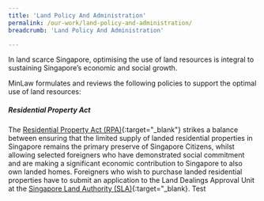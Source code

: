 ```yaml
---
title: 'Land Policy And Administration'
permalink: /our-work/land-policy-and-administration/
breadcrumb: 'Land Policy And Administration'

---
```



In land scarce Singapore, optimising the use of land resources is integral to sustaining Singapore’s economic and social growth.  

MinLaw formulates and reviews the following policies to support the optimal use of land resources:

##### **Residential Property Act**
 
The [Residential Property Act (RPA)](https://sso.agc.gov.sg/Act/RPA1976){:target="_blank"} strikes a balance between ensuring that the limited supply of landed residential properties in Singapore remains the primary preserve of Singapore Citizens, whilst allowing selected foreigners who have demonstrated social commitment and are making a significant economic contribution to Singapore to also own landed homes. Foreigners who wish to purchase landed residential properties have to submit an application to the Land Dealings Approval Unit at the [Singapore Land Authority (SLA)](http://www.sla.gov.sg/Home.aspx){:target="_blank}. 
Test
